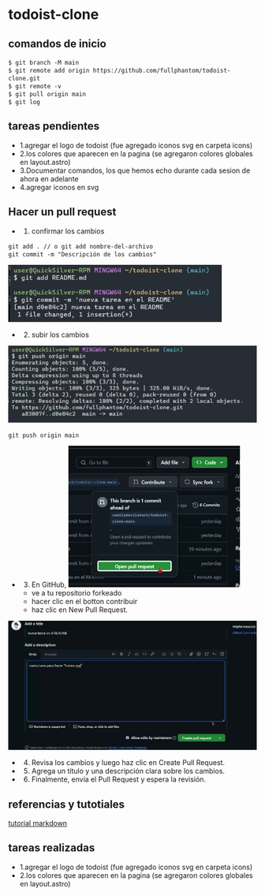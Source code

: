 # todoist-clone

## comandos de inicio

```shell
$ git branch -M main
$ git remote add origin https://github.com/fullphantom/todoist-clone.git
$ git remote -v
$ git pull origin main
$ git log
```

## tareas pendientes

- 1.agregar el logo de todoist (fue agregado iconos svg en carpeta icons)
- 2.los colores que aparecen en la pagina (se agregaron colores globales en layout.astro)
- 3.Documentar comandos, los que hemos echo durante cada sesion de ahora en adelante
- 4.agregar iconos en svg

## Hacer un pull request

- 1. confirmar los cambios

```shell
git add . // o git add nombre-del-archivo
git commit -m "Descripción de los cambios"
```

![Alt](<./.github/1%20(1).png>)

- 2. subir los cambios

![Alt](<./.github/1%20(2).png>)

```shell
git push origin main
```

- 3. En GitHub,
     ![Alt](<./.github/1%20(3).png>)
     
  - ve a tu repositorio forkeado
  - hacer clic en el botton contribuir
  - haz clic en New Pull Request.

![Alt](<./.github/1%20(4).png>)



- 4. Revisa los cambios y luego haz clic en Create Pull Request.
- 5. Agrega un título y una descripción clara sobre los cambios.
- 6. Finalmente, envía el Pull Request y espera la revisión.

## referencias y tutotiales

[tutorial markdown](https://tutorialmarkdown.com/guia)

## tareas realizadas

- 1.agregar el logo de todoist (fue agregado iconos svg en carpeta icons)
- 2.los colores que aparecen en la pagina (se agregaron colores globales en layout.astro)